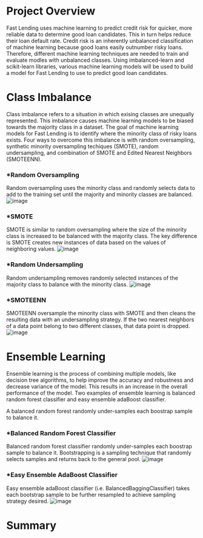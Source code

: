 # Project Overview
Fast Lending uses machine learning to predict credit risk for quicker, more reliable data to determine good loan candidates. This in turn helps reduce their loan default rate. Credit risk is an inherently unbalanced classification of machine learning because good loans easily outnumber risky loans. Therefore, different machine learning techniques are needed to train and evaluate modles with unbalanced classes. Using imbalanced-learn and scikit-learn libraries, various machine learning models will be used to build a model for Fast Lending to use to predict good loan candidates.

# Class Imbalance
Class imbalance refers to a situation in which exising classes are unequally represented. This imbalance causes machine learning models to be biased towards the majority class in a dataset. The goal of machine learning models for Fast Lending is to identify where the minority class of risky loans exists. Four ways to overcome this imbalance is with random oversampling, synthetic minority oversampling techiques (SMOTE), random undersampling, and combination of SMOTE and Edited Nearest Neighbors (SMOTEENN).

### *Random Oversampling
Random oversampling uses the minority class and randomly selects data to add to the training set until the majority and minority classes are balanced.
![image](https://user-images.githubusercontent.com/99636479/174398630-27f3ef90-a9e5-40a4-ba6a-196167fc865d.png)


### *SMOTE
SMOTE is similar to random oversampling where the size of the minority class is increased to be balanced with the majority class. The key difference is SMOTE creates new instances of data based on the values of neighboring values.
![image](https://user-images.githubusercontent.com/99636479/174398567-d5e98e4d-8cf1-4af9-bac7-0420ee263543.png)

### *Random Undersampling
Random undersampling removes randomly selected instances of the majority class to balance with the minority class. 
![image](https://user-images.githubusercontent.com/99636479/174400969-3adb38d7-35a8-4ee5-baa7-ca354d6df5cb.png)

### *SMOTEENN
SMOTEENN oversample the minority class with SMOTE and then cleans the resulting data with an undersampling strategy. If the two nearest neighbors of a data point belong to two different classes, that data point is dropped.
![image](https://user-images.githubusercontent.com/99636479/174402324-5a55a64d-5ca5-4ba2-af9d-8fd765c08253.png)

# Ensemble Learning
Ensemble learning is the process of combining multiple models, like decision tree algorithms, to help improve the accuracy and robustness and decrease variance of the model. This results in an increase in the overall performance of the model. Two examples of ensemble learning is balanced random forest classifier and easy ensemble adaBoost classifier.

A balanced random forest randomly under-samples each boostrap sample to balance it.

### *Balanced Random Forest Classifier
Balanced random forest classifier randomly under-samples each boostrap sample to balance it. Bootstrapping is a sampling technique that randomly selects samples and returns back to the general pool.
![image](https://user-images.githubusercontent.com/99636479/174406682-bccdc3d6-c768-4b42-bbda-7c429ad5fef5.png)


### *Easy Ensemble AdaBoost Classifier
Easy ensemble adaBoost classifier (i.e. BalancedBaggingClassifier) takes each bootstrap sample to be further resampled to achieve sampling strategy desired. 
![image](https://user-images.githubusercontent.com/99636479/174406471-0e2945df-3e65-45d0-815a-f5a0a5214fe3.png)


# Summary


